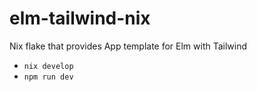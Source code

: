# elm-tailwind-nix

Nix flake that provides App template for Elm with Tailwind

- `nix develop`
- `npm run dev`
